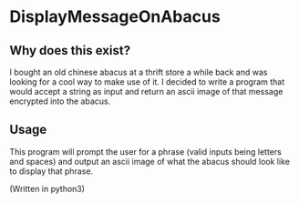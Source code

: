 # DisplayMessageOnAbacus

## Why does this exist?
I bought an old chinese abacus at a thrift store a while back and was looking for a cool way to make use of it. I decided to write a program that would accept a string as input and return an ascii image of that message encrypted into the abacus. 

## Usage
This program will prompt the user for a phrase (valid inputs being letters and spaces) and output an ascii image of what the abacus should look like to display that phrase. 

(Written in python3)

